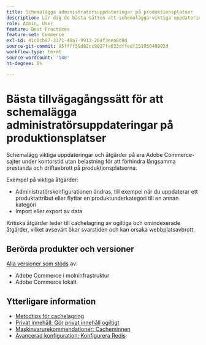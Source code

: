```yaml
---
title: Schemalägga administratörsuppdateringar på produktionsplatser
description: Lär dig de bästa sätten att schemalägga viktiga uppdateringar till Adobe Commerce för att förhindra långsamma prestanda och avbrott.
role: Admin, User
feature: Best Practices
feature-set: Commerce
exl-id: 41c0cb87-3371-48a7-9913-264f3eea8d8d
source-git-commit: 95ffff39d82cc9027fa633dffedf15193040802d
workflow-type: tm+mt
source-wordcount: '148'
ht-degree: 0%

---
```


# Bästa tillvägagångssätt för att schemalägga administratörsuppdateringar på produktionsplatser

Schemalägg viktiga uppdateringar och åtgärder på era Adobe Commerce-sajter under kontorstid utan belastning för att förhindra långsamma prestanda och driftavbrott på produktionsplatserna.

Exempel på viktiga åtgärder:

- Administratörskonfigurationen ändras, till exempel när du uppdaterar ett produktattribut eller flyttar en produktunderkategori till en annan kategori
- Import eller export av data

Kritiska åtgärder leder till cachelagring av ogiltiga och omindexerade åtgärder, vilket avsevärt ökar svarstiden och kan orsaka webbplatsavbrott.

## Berörda produkter och versioner

[Alla versioner som stöds](../../../release/versions.md) av:

- Adobe Commerce i molninfrastruktur
- Adobe Commerce lokalt

## Ytterligare information

- [Metodtips för cachelagring](https://docs.magento.com/user-guide/system/cache-management.html#best-practices-for-caching)
- [Privat innehåll: Gör privat innehåll ogiltigt](https://developer.adobe.com/commerce/php/development/cache/page/private-content/#invalidate-private-content)
- [Maskinvarurekommendationer: Cacheminnen](../../../performance/hardware.md#caches)
- [Avancerad konfiguration: Konfigurera Redis](../../../performance/advanced-setup.md#set-up-redis)
